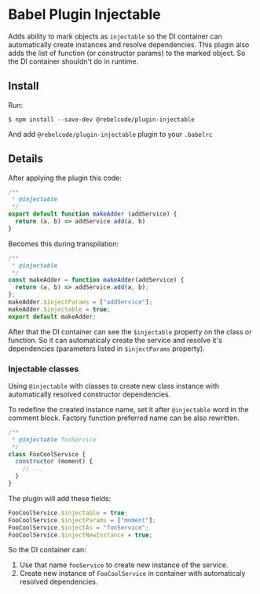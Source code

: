 # Babel Plugin Injectable
Adds ability to mark objects as `injectable` so the DI container can automatically create instances and resolve dependencies. This plugin also adds the list of function (or constructor params) to the marked object. So the DI container shouldn't do in runtime.
## Install
Run:
```
$ npm install --save-dev @rebelcode/plugin-injectable
```

And add `@rebelcode/plugin-injectable` plugin to your `.babelrc`
## Details

After applying the plugin this code:
```js
/**
 * @injectable
 */
export default function makeAdder (addService) {
  return (a, b) => addService.add(a, b)
}
```

Becomes this during transpilation:
```js
/**
 * @injectable
 */
const makeAdder = function makeAdder(addService) {
  return (a, b) => addService.add(a, b);
};
makeAdder.$injectParams = ["addService"];
makeAdder.$injectable = true;
export default makeAdder;
```

After that the DI container can see the `$injectable` property on the class or function. So it can automaticaly create the service and resolve it's dependencies (parameters listed in `$injectParams` property).

### Injectable classes
Using `@injectable` with classes to create new class instance with automatically resolved constructor dependencies.

To redefine the created instance name, set it after `@injectable` word in the comment block. Factory function preferred name can be also rewritten. 
```js
/**
 * @injectable fooService
 */
class FooCoolService {
  constructor (moment) {
    // ...
  }
}
```
The plugin will add these fields:
 ```js 
FooCoolService.$injectable = true;
FooCoolService.$injectParams = ["moment"];
FooCoolService.$injectAs = "fooService";
FooCoolService.$injectNewInstance = true;
```
 So the DI container can:
 1. Use that name `fooService` to create new instance of the service.
 2. Create new instance of `FooCoolService` in container with automaticaly resolved dependencies.
